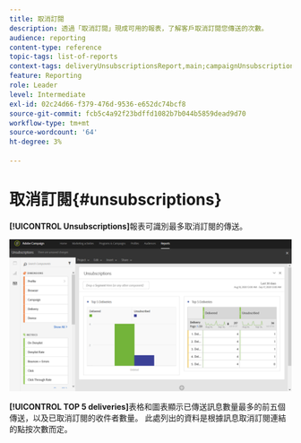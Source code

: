```yaml
---
title: 取消訂閱
description: 透過「取消訂閱」現成可用的報表，了解客戶取消訂閱您傳送的次數。
audience: reporting
content-type: reference
topic-tags: list-of-reports
context-tags: deliveryUnsubscriptionsReport,main;campaignUnsubscriptionsReport,main;programUnsubscriptionsReport,main
feature: Reporting
role: Leader
level: Intermediate
exl-id: 02c24d66-f379-476d-9536-e652dc74bcf8
source-git-commit: fcb5c4a92f23bdffd1082b7b044b5859dead9d70
workflow-type: tm+mt
source-wordcount: '64'
ht-degree: 3%

---
```


# 取消訂閱{#unsubscriptions}

**[!UICONTROL Unsubscriptions]**&#x200B;報表可識別最多取消訂閱的傳送。

![](assets/delivery_reports_unsub.png)

**[!UICONTROL TOP 5 deliveries]**&#x200B;表格和圖表顯示已傳送訊息數量最多的前五個傳送，以及已取消訂閱的收件者數量。 此處列出的資料是根據訊息取消訂閱連結的點按次數而定。
